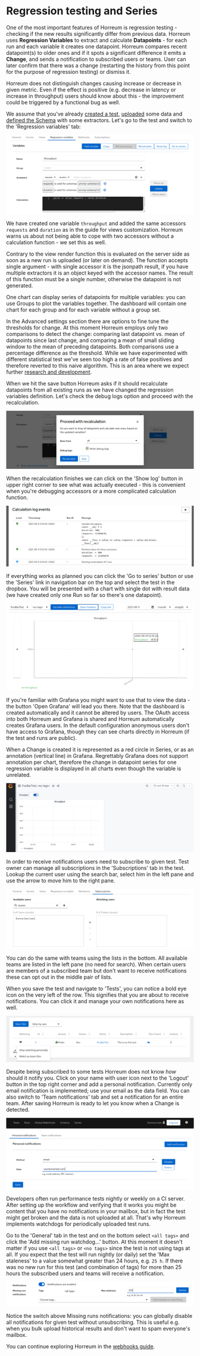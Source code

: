 # Regression testing and Series

One of the most important features of Horreum is regression testing - checking if the new results significantly differ from previous data. Horreum uses **Regression Variables** to extract and calculate **Datapoints** - for each run and each variable it creates one datapoint. Horreum compares recent datapoint(s) to older ones and if it spots a significant difference it emits a **Change**, and sends a notification to subscribed users or teams. User can later confirm that there was a change (restarting the history from this point for the purpose of regression testing) or dismiss it.

Horreum does not distinguish changes causing increase or decrease in given metric. Even if the effect is positive (e.g. decrease in latency or increase in throughput) users should know about this - the improvement could be triggered by a functional bug as well.

We assume that you've already [created a test](/docs/create_test.html), [uploaded](/docs/upload.html) some data and [defined the Schema](/docs/customize_views.html) with some extractors. Let's go to the test and switch to the 'Regression variables' tab:

<div class="screenshot"><img src="/assets/images/regression/00_variables.png"></div>

We have created one variable `throughput` and added the same accessors `requests` and `duration` as in the guide for views customization. Horreum warns us about not being able to cope with two accessors without a calculation function - we set this as well.

Contrary to the view render function this is evaluated on the server side as soon as a new run is uploaded (or later on demand). The function accepts single argument - with single accessor it is the jsonpath result, if you have multiple extractors it is an object keyed with the accessor names. The result of this function must be a single number, otherwise the datapoint is not generated.

One chart can display series of datapoints for multiple variables: you can use Groups to plot the variables together. The dashboard will contain one chart for each group and for each variable without a group set.

In the Advanced settings section there are options to fine tune the thresholds for change. At this moment Horreum employs only two comparisons to detect the change: comparing last datapoint vs. mean of datapoints since last change, and comparing a mean of small sliding window to the mean of preceding datapoints. Both comparisons use a percentage difference as the threshold. While we have experimented with different statistical test we've seen too high a rate of false positives and therefore reverted to this naive algorithm. This is an area where we expect further [research and development](https://github.com/Hyperfoil/Horreum/issues/38).

When we hit the save button Horreum asks if it should recalculate datapoints from all existing runs as we have changed the regression variables definition. Let's check the debug logs option and proceed with the recalculation.

<div class="screenshot"><img src="/assets/images/regression/01_recalculate.png"></div>

When the recalculation finishes we can click on the 'Show log' button in upper right corner to see what was actually executed - this is convenient when you're debugging accessors or a more complicated calculation function.

<div class="screenshot"><img src="/assets/images/regression/02_log.png"></div>

If everything works as planned you can click the 'Go to series' button or use the 'Series' link in navigation bar on the top and select the test in the dropbox. You will be presented with a chart with single dot with result data (we have created only one Run so far so there's one datapoint).

<div class="screenshot"><img src="/assets/images/regression/03_series.png"></div>

If you're familiar with Grafana you might want to use that to view the data - the button 'Open Grafana' will lead you there. Note that the dashboard is created automatically and it cannot be altered by users. The OAuth access into both Horreum and Grafana is shared and Horreum automatically creates Grafana users. In the default configuration anonymous users don't have access to Grafana, though they can see charts directly in Horreum (if the test and runs are public).

When a Change is created it is represented as a red circle in Series, or as an annotation (vertical line) in Grafana. Regrettably Grafana does not support annotation per chart, therefore the change in datapoint series for one regression variable is displayed in all charts even though the variable is unrelated.

<div class="screenshot"><img src="/assets/images/regression/04_grafana.png"></div>

In order to receive notifications users need to subscribe to given test. Test owner can manage all subscriptions in the 'Subscriptions' tab in the test. Lookup the current user using the search bar, select him in the left pane and use the arrow to move him to the right pane.

<div class="screenshot"><img src="/assets/images/regression/05_subscriptions.png"></div>

You can do the same with teams using the lists in the bottom. All available teams are listed in the left pane (no need for search). When certain users are members of a subscribed team but don't want to receive notifications these can opt out in the middle pair of lists.

When you save the test and navigate to 'Tests', you can notice a bold eye icon on the very left of the row. This signifies that you are about to receive notifications. You can click it and manage your own notifications here as well.

<div class="screenshot"><img src="/assets/images/regression/06_watching.png"></div>

Despite being subscribed to some tests Horreum does not know *how* should it notify you. Click on your name with user icon next to the 'Logout' button in the top right corner and add a personal notification. Currently only email notification is implemented; use your email as the data field. You can also switch to 'Team notifications' tab and set a notification for an entire team. After saving Horreum is ready to let you know when a Change is detected.

<div class="screenshot"><img src="/assets/images/regression/07_notifications.png"></div>

Developers often run performance tests nightly or weekly on a CI server. After setting up the workflow and verifying that it works you might be content that you have no notifications in your mailbox, but in fact the test might get broken and the data is not uploaded at all. That's why Horreum implements watchdogs for periodically uploaded test runs.

Go to the 'General' tab in the test and on the bottom select `<all tags>` and click the 'Add missing run watchdog...' button. At this moment it doesn't matter if you use `<all tags>` or `<no tags>` since the test is not using tags at all. If you expect that the test will run nightly (or daily) set the 'Max staleness' to a value somewhat greater than 24 hours, e.g. `25 h`. If there was no new run for this test (and combination of tags) for more than 25 hours the subscribed users and teams will receive a notification.

<div class="screenshot"><img src="/assets/images/regression/08_staleness.png"></div>

Notice the switch above Missing runs notifications: you can globally disable all notifications for given test without unsubscribing. This is useful e.g. when you bulk upload historical results and don't want to spam everyone's mailbox.

You can continue exploring Horreum in the [webhooks guide](/docs/webhooks.html).